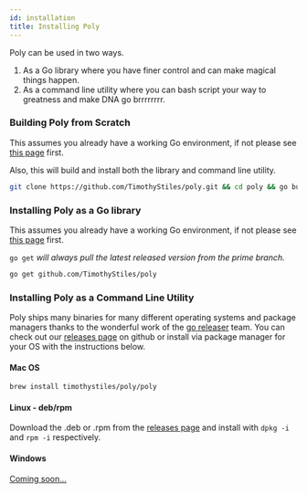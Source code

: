 ```yaml
---
id: installation
title: Installing Poly
---
```


Poly can be used in two ways.

1. As a Go library where you have finer control and can make magical things happen.
2. As a command line utility where you can bash script your way to greatness and make DNA go brrrrrrrr.

### Building Poly from Scratch

This assumes you already have a working Go environment, if not please see
[this page](https://golang.org/doc/install) first.

Also, this will build and install both the library and command line utility.

```bash
git clone https://github.com/TimothyStiles/poly.git && cd poly && go build ./... && go install ./...
```

### Installing Poly as a Go library

This assumes you already have a working Go environment, if not please see
[this page](https://golang.org/doc/install) first.

`go get` *will always pull the latest released version from the prime branch.*

```bash
go get github.com/TimothyStiles/poly
```

### Installing Poly as a Command Line Utility

Poly ships many binaries for many different operating systems and package managers thanks to the wonderful work of the [go releaser](https://goreleaser.com/) team. You can check out our [releases page](https://github.com/TimothyStiles/poly/releases) on github or install via package manager for your OS with the instructions below.

#### Mac OS

```bash
brew install timothystiles/poly/poly
```

#### Linux - deb/rpm

Download the .deb or .rpm from the [releases page](https://github.com/TimothyStiles/poly/releases) and install with `dpkg -i` and `rpm -i` respectively.

#### Windows

[Coming soon...](https://github.com/TimothyStiles/poly/issues/16)
